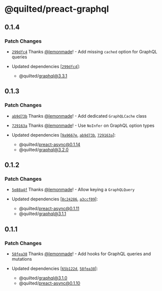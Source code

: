 # @quilted/preact-graphql

## 0.1.4

### Patch Changes

- [`299dfc4`](https://github.com/lemonmade/quilt/commit/299dfc4fae623e6b2bbf3ecb73f1d59bf44e13c8) Thanks [@lemonmade](https://github.com/lemonmade)! - Add missing `cached` option for GraphQL queries

- Updated dependencies [[`299dfc4`](https://github.com/lemonmade/quilt/commit/299dfc4fae623e6b2bbf3ecb73f1d59bf44e13c8)]:
  - @quilted/graphql@3.3.1

## 0.1.3

### Patch Changes

- [`ab9d73b`](https://github.com/lemonmade/quilt/commit/ab9d73bd56c4f43d207a9f01e4a7265b4f953a40) Thanks [@lemonmade](https://github.com/lemonmade)! - Add dedicated `GraphQLCache` class

- [`729163a`](https://github.com/lemonmade/quilt/commit/729163a3270a3dcfc6ae55511c31dbf1a46715ca) Thanks [@lemonmade](https://github.com/lemonmade)! - Use `NoInfer` on GraphQL option types

- Updated dependencies [[`9a9667e`](https://github.com/lemonmade/quilt/commit/9a9667e6514215c9b851bfd426f470e0371c27a5), [`ab9d73b`](https://github.com/lemonmade/quilt/commit/ab9d73bd56c4f43d207a9f01e4a7265b4f953a40), [`729163a`](https://github.com/lemonmade/quilt/commit/729163a3270a3dcfc6ae55511c31dbf1a46715ca)]:
  - @quilted/preact-async@0.1.14
  - @quilted/graphql@3.2.0

## 0.1.2

### Patch Changes

- [`5e88a4f`](https://github.com/lemonmade/quilt/commit/5e88a4f46c9e335612b40a203f5a0f246ddd5ea6) Thanks [@lemonmade](https://github.com/lemonmade)! - Allow keying a `GraphQLQuery`

- Updated dependencies [[`8c24286`](https://github.com/lemonmade/quilt/commit/8c24286a01a90c90987b9def81060b3537e52e77), [`a3ccf09`](https://github.com/lemonmade/quilt/commit/a3ccf09dd02620985a33d850dfa28d3e817a4b20)]:
  - @quilted/preact-async@0.1.11
  - @quilted/graphql@3.1.1

## 0.1.1

### Patch Changes

- [`58fea38`](https://github.com/lemonmade/quilt/commit/58fea38bbe5e999cb8742ac00cfaad04332507e8) Thanks [@lemonmade](https://github.com/lemonmade)! - Add hooks for GraphQL queries and mutations

- Updated dependencies [[`65b122d`](https://github.com/lemonmade/quilt/commit/65b122d90e297b425aa00f77dffc7bfb9b144aae), [`58fea38`](https://github.com/lemonmade/quilt/commit/58fea38bbe5e999cb8742ac00cfaad04332507e8)]:
  - @quilted/graphql@3.1.0
  - @quilted/preact-async@0.1.10
